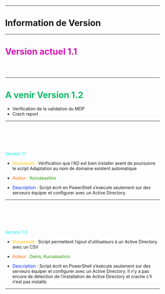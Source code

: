 
***********************
# Information de Version 
***********************

# <span style="color: #d60db5"> Version actuel 1.1 </span>
<br></br>





---- 
# <span style="color: #0dba66">A venir Version 1.2 </span>
* Verification de la validation du MDP
* Crach report
---- 





<br></br>
----
<h style="color: #0eede9"> Version 1.1 </h>
* <span style="color: #fcc00a">Nouveauté : </span>
Vérification que l'AD est bien installer avent de poursuivre le script
Adaptation au nom de domaine existent automatique

* <span style="color: #fc670a">Auteur : </span>
<span style="color: #2a990b">Kuroakashiro</span>

* <span style="color: #0a2afc">Description : </span>
Script écrit en PowerShell s’exécute seulement sur des serveurs équiper et configurer avec un Active Directory. 
----




<br></br>
----
<h style="color: #0eede9"> Version 1.0 </h>
* <span style="color: #fcc00a">Nouveauté : </span>
Script permettent l’ajout d’utilisateurs à un Active Directory avec un CSV

* <span style="color: #fc670a">Auteur : </span>
<span style="color: #2a990b">Denis, Kuroakashiro</span>

* <span style="color: #0a2afc">Description : </span>
Script écrit en PowerShell s’exécute seulement sur des serveurs équiper et configurer avec un Active Directory. Il n’y a pas encore de détection de l’installation de Active Directory et crache c’il n’est pas installé. 
----













